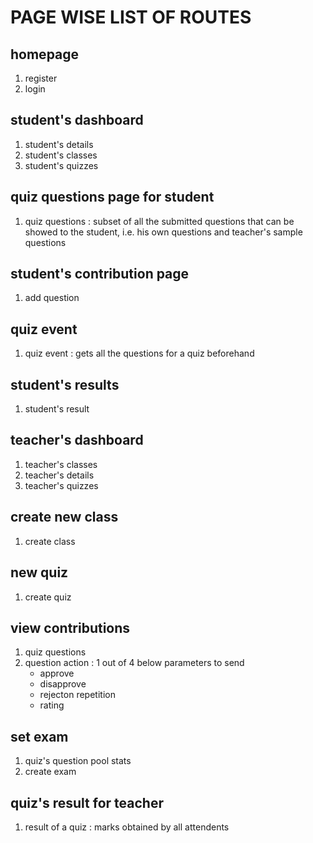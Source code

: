 # PAGE WISE LIST OF ROUTES

## homepage
1. register
2. login

## student's dashboard
1. student's details
2. student's classes
3. student's quizzes

## quiz questions page for student

1. quiz questions : subset of all the submitted questions that can be showed to the student, i.e. his own questions and teacher's sample questions

## student's contribution page
1. add question
   
## quiz event
1. quiz event : gets all the questions for a quiz beforehand 

## student's results
1. student's result

## teacher's dashboard
1. teacher's classes
2. teacher's details
3. teacher's quizzes

## create new class
1. create class

## new quiz
1. create quiz

## view contributions
1. quiz questions
2. question action : 1 out of 4 below parameters to send
    * approve
    * disapprove
    * rejecton repetition
    * rating

## set exam
1. quiz's question pool stats
2. create exam

## quiz's result for teacher
1. result of a quiz : marks obtained by all attendents
